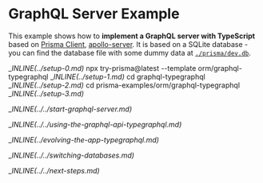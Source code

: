 # GraphQL Server Example

This example shows how to **implement a GraphQL server with TypeScript** based on [Prisma Client](https://www.prisma.io/docs/concepts/components/prisma-client), [apollo-server](https://www.apollographql.com/docs/apollo-server). It is based on a SQLite database - you can find the database file with some dummy data at [`./prisma/dev.db`](./prisma/dev.db).

__INLINE(../_setup-0.md)__
npx try-prisma@latest --template orm/graphql-typegraphql
__INLINE(../_setup-1.md)__
cd graphql-typegraphql
__INLINE(../_setup-2.md)__
cd prisma-examples/orm/graphql-typegraphql
__INLINE(../_setup-3.md)__

__INLINE(../../_start-graphql-server.md)__

__INLINE(../../_using-the-graphql-api-typegraphql.md)__

__INLINE(../_evolving-the-app-typegraphql.md)__

__INLINE(../../_switching-databases.md)__

__INLINE(../../_next-steps.md)__
